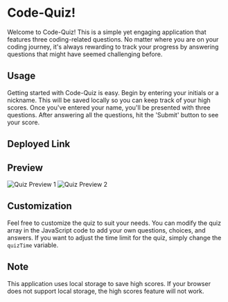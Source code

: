 # Code-Quiz!

Welcome to Code-Quiz! This is a simple yet engaging application that features three coding-related questions. No matter where you are on your coding journey, it's always rewarding to track your progress by answering questions that might have seemed challenging before.

## Usage

Getting started with Code-Quiz is easy. Begin by entering your initials or a nickname. This will be saved locally so you can keep track of your high scores. Once you've entered your name, you'll be presented with three questions. After answering all the questions, hit the 'Submit' button to see your score.

## Deployed Link



## Preview

![Quiz Preview 1](image/Screenshot_2023-07-27_at_6.21.25_PM.png)
![Quiz Preview 2](image/Screenshot_2023-07-27_at_6.21.45_PM.png)

## Customization

Feel free to customize the quiz to suit your needs. You can modify the quiz array in the JavaScript code to add your own questions, choices, and answers. If you want to adjust the time limit for the quiz, simply change the `quizTime` variable.

## Note

This application uses local storage to save high scores. If your browser does not support local storage, the high scores feature will not work.
